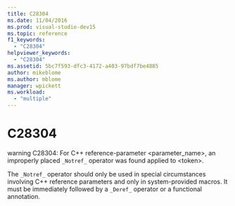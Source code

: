 ```yaml
---
title: C28304
ms.date: 11/04/2016
ms.prod: visual-studio-dev15
ms.topic: reference
f1_keywords:
  - "C28304"
helpviewer_keywords:
  - "C28304"
ms.assetid: 5bc7f593-dfc3-4172-a403-97bdf7be4885
author: mikeblome
ms.author: mblome
manager: wpickett
ms.workload:
  - "multiple"
---
```

# C28304
warning C28304: For C++ reference-parameter <parameter_name>, an improperly placed `_Notref_` operator was found applied to \<token>.

 The `_Notref_` operator should only be used in special circumstances involving C++ reference parameters and only in system-provided macros. It must be immediately followed by a `_Deref_` operator or a functional annotation.